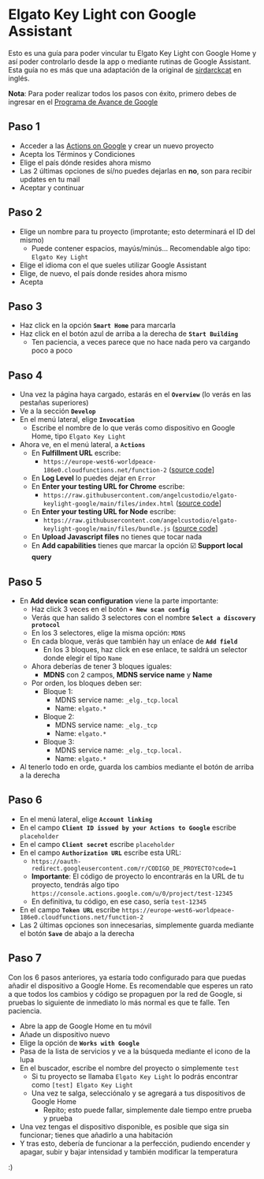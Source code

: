 # Elgato Key Light con Google Assistant
Esto es una guía para poder vincular tu Elgato Key Light con Google Home y así poder controlarlo desde la app o mediante rutinas de Google Assistant. Esta guía no es más que una adaptación de la original de [sirdarckcat](https://github.com/sirdarckcat/sirdarckcat.github.io/tree/master/fakeauth) en inglés.

**Nota**: Para poder realizar todos los pasos con éxito, primero debes de ingresar en el [Programa de Avance de Google](https://support.google.com/chromecast/answer/6343937#zippy=%2Chow-do-i-join-the-preview-program)

## Paso 1
- Acceder a las [Actions on Google](https://console.actions.google.com/) y crear un nuevo proyecto
- Acepta los Términos y Condiciones
- Elige el país dónde resides ahora mismo
- Las 2 últimas opciones de sí/no puedes dejarlas en **no**, son para recibir updates en tu mail
- Aceptar y continuar

## Paso 2
- Elige un nombre para tu proyecto (improtante; esto determinará el ID del mismo)
  - Puede contener espacios, mayús/minús... Recomendable algo tipo: `Elgato Key Light`
- Elige el idioma con el que sueles utilizar Google Assistant
- Elige, de nuevo, el país donde resides ahora mismo
- Acepta

## Paso 3
- Haz click en la opción **`Smart Home`** para marcarla
- Haz click en el botón azul de arriba a la derecha de **`Start Building`**
  - Ten paciencia, a veces parece que no hace nada pero va cargando poco a poco

## Paso 4
- Una vez la página haya cargado, estarás en el **`Overview`** (lo verás en las pestañas superiores)
- Ve a la sección **`Develop`**
- En el menú lateral, elige **`Invocation`**
  - Escribe el nombre de lo que verás como dispositivo en Google Home, tipo `Elgato Key Light`
- Ahora ve, en el menú lateral, a **`Actions`**
  - En **Fulfillment URL** escribe:
    - `https://europe-west6-worldpeace-186e0.cloudfunctions.net/function-2` ([source code](https://github.com/angelcustodio/elgato-keylight-google/blob/main/files/cloudfunction.js)]
  - En **Log Level** lo puedes dejar en `Error`
  - En **Enter your testing URL for Chrome** escribe:
    - `https://raw.githubusercontent.com/angelcustodio/elgato-keylight-google/main/files/index.html` ([source code](https://github.com/angelcustodio/elgato-keylight-google/blob/main/files/index.html)]
  - En **Enter your testing URL for Node** escribe:
    - `https://raw.githubusercontent.com/angelcustodio/elgato-keylight-google/main/files/bundle.js` ([source code](https://github.com/angelcustodio/elgato-keylight-google/blob/main/files/bundle.js)]
  - En **Upload Javascript files** no tienes que tocar nada
  - En **Add capabilities** tienes que marcar la opción ☑️ **Support local query**

## Paso 5
- En **Add device scan configuration** viene la parte importante:
  - Haz click 3 veces en el botón **`+ New scan config`**
  - Verás que han salido 3 selectores con el nombre **`Select a discovery protocol`**
  - En los 3 selectores, elige la misma opción: `MDNS`
  - En cada bloque, verás que también hay un enlace de **`Add field`**
    - En los 3 bloques, haz click en ese enlace, te saldrá un selector donde elegir el tipo `Name`
  - Ahora deberías de tener 3 bloques iguales:
    - **MDNS** con 2 campos, **MDNS service name** y **Name**
  - Por orden, los bloques deben ser:
    - Bloque 1:
      - MDNS service name: `_elg._tcp.local`
      - Name: `elgato.*`
    - Bloque 2:
      - MDNS service name: `_elg._tcp`
      - Name: `elgato.*`
    - Bloque 3:
      - MDNS service name: `_elg._tcp.local.`
      - Name: `elgato.*`
- Al tenerlo todo en orde, guarda los cambios mediante el botón de arriba a la derecha

## Paso 6
- En el menú lateral, elige **`Account linking`**
- En el campo **`Client ID issued by your Actions to Google`** escribe `placeholder`
- En el campo **`Client secret`** escribe `placeholder`
- En el campo **`Authorization URL`** escribe esta URL:
  - `https://oauth-redirect.googleusercontent.com/r/CODIGO_DE_PROYECTO?code=1`
  - **Importante**: El código de proyecto lo encontrarás en la URL de tu proyecto, tendrás algo tipo `https://console.actions.google.com/u/0/project/test-12345`
  - En definitiva, tu código, en ese caso, sería `test-12345`
- En el campo **`Token URL`** escribe `https://europe-west6-worldpeace-186e0.cloudfunctions.net/function-2`
- Las 2 últimas opciones son innecesarias, simplemente guarda mediante el botón **`Save`** de abajo a la derecha

## Paso 7
Con los 6 pasos anteriores, ya estaría todo configurado para que puedas añadir el dispositivo a Google Home. Es recomendable que esperes un rato a que todos los cambios y código se propaguen por la red de Google, si pruebas lo siguiente de inmediato lo más normal es que te falle. Ten paciencia.

- Abre la app de Google Home en tu móvil
- Añade un dispositivo nuevo
- Elige la opción de **`Works with Google`**
- Pasa de la lista de servicios y ve a la búsqueda mediante el icono de la lupa
- En el buscador, escribe el nombre del proyecto o simplemente `test`
  - Si tu proyecto se llamaba `Elgato Key Light` lo podrás encontrar como `[test] Elgato Key Light`
  - Una vez te salga, selecciónalo y se agregará a tus dispositivos de Google Home
    - Repito; esto puede fallar, simplemente dale tiempo entre prueba y prueba
- Una vez tengas el dispositivo disponible, es posible que siga sin funcionar; tienes que añadirlo a una habitación
- Y tras esto, debería de funcionar a la perfección, pudiendo encender y apagar, subir y bajar intensidad y también modificar la temperatura

:)
